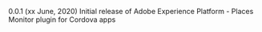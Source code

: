 0.0.1 (xx June, 2020)
Initial release of Adobe Experience Platform - Places Monitor plugin for Cordova apps